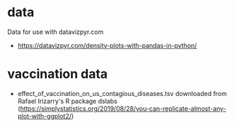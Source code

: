 # data
Data for use with datavizpyr.com
* https://datavizpyr.com/density-plots-with-pandas-in-python/

# vaccination data

* effect_of_vaccination_on_us_contagious_diseases.tsv
downloaded from Rafael Irizarry's R package dslabs (https://simplystatistics.org/2019/08/28/you-can-replicate-almost-any-plot-with-ggplot2/)
